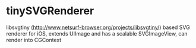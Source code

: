 tinySVGRenderer
===============

libsvgtiny (http://www.netsurf-browser.org/projects/libsvgtiny/) based SVG renderer for iOS, extends UIImage and has a scalable SVGImageView, can render into CGContext
